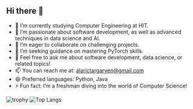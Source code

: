 ## Hi there 👋


- 🔭 I’m currently studying Computer Engineering at HIT.
- 🌱 I’m passionate about software development, as well as advanced techniques in data science and AI.
- 👯 I’m eager to collaborate on challenging projects.
- 🤔 I’m seeking guidance on mastering PyTorch skills.
- 💬 Feel free to ask me about software development, data science, or related topics!
- 📫 You can reach me at: alarictargaryen@gmail.com
- 😄 Preferred languages: Python, Java
- ⚡ Fun fact: I’m a freshman diving into the world of Computer Science!

  
![trophy](https://github-profile-trophy.vercel.app/?username=chenyuanTKCY)
![Top Langs](https://github-readme-stats.vercel.app/api/top-langs/?username=chenyuanTKCY)
